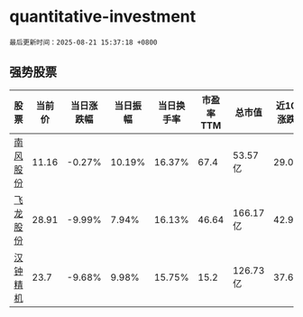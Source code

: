 # quantitative-investment

`最后更新时间：2025-08-21 15:37:18 +0800`

## 强势股票

|股票|当前价|当日涨跌幅|当日振幅|当日换手率|市盈率TTM|总市值|近10日涨跌幅|
|----|----|----|----|----|----|----|----|
|[南风股份](https://xueqiu.com/S/SZ300004)|11.16|-0.27%|10.19%|16.37%|67.4|53.57亿|29.02%|
|[飞龙股份](https://xueqiu.com/S/SZ002536)|28.91|-9.99%|7.94%|16.13%|46.64|166.17亿|42.91%|
|[汉钟精机](https://xueqiu.com/S/SZ002158)|23.7|-9.68%|9.98%|15.75%|15.2|126.73亿|37.63%|
